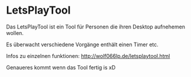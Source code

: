# LetsPlayTool

Das LetsPlayTool ist ein Tool für Personen die ihren Desktop aufnehemen wollen.

Es überwacht verschiedene Vorgänge enthält einen Timer etc.

Infos zu einzelnen funktionen: http://wolf066lp.de/letsplaytool.html

Genaueres kommt wenn das Tool fertig is xD
